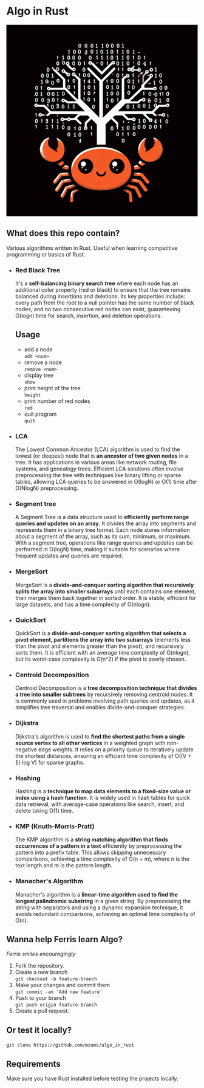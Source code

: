# Algo in Rust

![alt text](image.png)

## What does this repo contain?
Various algorithms written in Rust. Useful when learning competitive programming or basics of Rust.
- ### **Red Black Tree**
    It's a **self-balancing binary search tree** where each node has an additional color property (red or black) to ensure that the tree remains balanced during insertions and deletions. Its key properties include: every path from the root to a null pointer has the same number of black nodes, and no two consecutive red nodes can exist, guaranteeing O(log⁡n) time for search, insertion, and deletion operations.

    ## Usage
    - add a node  
        ```add <num>```
    - remove a node  
        ```remove <num>```
    - display tree   
        ```show```
    - print height of the tree  
        ```height```
    - print number of red nodes  
        ```red```
    - quit program  
        ```quit```
- ### **LCA**
    The Lowest Common Ancestor (LCA) algorithm is used to find the lowest (or deepest) node that is **an ancestor of two given nodes** in a tree. It has applications in various areas like network routing, file systems, and genealogy trees. Efficient LCA solutions often involve preprocessing the tree with techniques like binary lifting or sparse tables, allowing LCA queries to be answered in O(log⁡N) or O(1) time after O(Nlog⁡N) preprocessing.
- ### **Segment tree**
    A Segment Tree is a data structure used to **efficiently perform range queries and updates on an array**. It divides the array into segments and represents them in a binary tree format. Each node stores information about a segment of the array, such as its sum, minimum, or maximum. With a segment tree, operations like range queries and updates can be performed in O(log⁡N) time, making it suitable for scenarios where frequent updates and queries are required.
- ### **MergeSort**
    MergeSort is a **divide-and-conquer sorting algorithm that recursively splits the array into smaller subarrays** until each contains one element, then merges them back together in sorted order. It is stable, efficient for large datasets, and has a time complexity of O(nlog⁡n).
- ### **QuickSort**
    QuickSort is a **divide-and-conquer sorting algorithm that selects a pivot element, partitions the array into two subarrays** (elements less than the pivot and elements greater than the pivot), and recursively sorts them. It is efficient with an average time complexity of O(nlog⁡n), but its worst-case complexity is O(n^2) if the pivot is poorly chosen.
- ### **Centroid Decomposition**  
    Centroid Decomposition is a **tree decomposition technique that divides a tree into smaller subtrees** by recursively removing centroid nodes. It is commonly used in problems involving path queries and updates, as it simplifies tree traversal and enables divide-and-conquer strategies.  
- ### **Dijkstra**  
    Dijkstra's algorithm is used to **find the shortest paths from a single source vertex to all other vertices** in a weighted graph with non-negative edge weights. It relies on a priority queue to iteratively update the shortest distances, ensuring an efficient time complexity of O((V + E) log V) for sparse graphs.  
- ### **Hashing**  
    Hashing is a **technique to map data elements to a fixed-size value or index using a hash function**. It is widely used in hash tables for quick data retrieval, with average-case operations like search, insert, and delete taking O(1) time.  
- ### **KMP (Knuth-Morris-Pratt)**  
    The KMP algorithm is a **string matching algorithm that finds occurrences of a pattern in a text** efficiently by preprocessing the pattern into a prefix table. This allows skipping unnecessary comparisons, achieving a time complexity of O(n + m), where n is the text length and m is the pattern length.
- ### **Manacher's Algorithm**  
    Manacher's algorithm is a **linear-time algorithm used to find the longest palindromic substring** in a given string. By preprocessing the string with separators and using a dynamic expansion technique, it avoids redundant comparisons, achieving an optimal time complexity of O(n).  

## Wanna help Ferris learn Algo?
*Ferris smiles encouragingly*
1. Fork the repository.
2. Create a new branch  
    ```git checkout -b feature-branch```
3. Make your changes and commit them  
    ```git commit -am 'Add new feature'```
4. Push to your branch  
    ```git push origin feature-branch```
5. Create a pull request.

## Or test it locally?
```git clone https://github.com/mzums/algo_in_rust```

## Requirements
Make sure you have Rust installed before testing the projects locally.